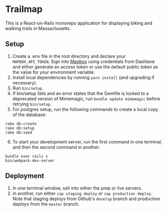 # Trailmap

This is a React-on-Rails monorepo application for displaying biking and walking trails in Massachusetts.

## Setup
1. Create a .env file in the root directory and declare your `MAPBOX_API_TOKEN`. Sign into [Mapbox](account.mapbox.com) using credentials from Dashlane and either generate an access token or use the default public token as the value for your environment variable.
2. Install local dependencies by running `yarn install` (and upgrading if necessary).
3. Run `bin/setup`.
4. If bin/setup fails and an error states that the Gemfile is locked to a deprecated version of Mimemagic, run `bundle update mimemagic` before retrying `bin/setup`.
5. For postgres setup, run the following commands to create a local copy of the database:

  `rake db:create` <br>
  `rake db:setup` <br>
  `rake db:seed`

6. To start your development server, run the first command in one terminal, and then the second command in another:
 
`bundle exec rails s` <br>
`bin/webpack-dev-server`

## Deployment
1. In one terminal window, ssh into either the prep or live servers.
2. In another, run either `cap staging deploy` or `cap production deploy`. Note that staging deploys from Github's `develop` branch and production deploys from the `master` branch.

